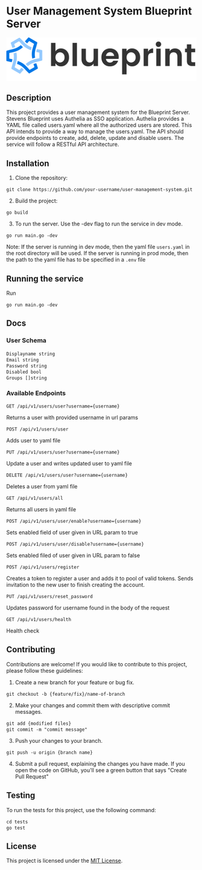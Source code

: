 # User Management System Blueprint Server

![Blueprint](/static/logos/logo_banner.png)

## Description

This project provides a user management system for the Blueprint Server. Stevens Blueprint uses Authelia as
SSO application. Authelia provides a YAML file called users.yaml where all the authorized users are stored.
This API intends to provide a way to manage the users.yaml. The API should provide endpoints to create, add,
delete, update and disable users. The service will follow a RESTful API architecture. 

## Installation

1. Clone the repository:
```
git clone https://github.com/your-username/user-management-system.git
```

2. Build the project:

```
go build
```

3. To run the server. Use the -dev flag to run the service in dev mode.
```
go run main.go -dev
```
Note: If the server is running in dev mode, then the yaml file ```users.yaml``` in the root directory will be used.
If the server is running in prod mode, then the path to the yaml file has to be specified in a ```.env``` file

## Running the service
Run
```
go run main.go -dev
```

## Docs
### User Schema
```
Displayname string
Email string
Password string
Disabled bool
Groups []string
```

### Available Endpoints
```
GET /api/v1/users/user?username={username}
```
Returns a user with provided username in url params

```
POST /api/v1/users/user
```
Adds user to yaml file

```
PUT /api/v1/users/user?username={username}
```
Update a user and writes updated user to yaml file

```
DELETE /api/v1/users/user?username={username}
```
Deletes a user from yaml file

```
GET /api/v1/users/all
```
Returns all users in yaml file

```
POST /api/v1/users/user/enable?username={username}
```
Sets enabled field of user given in URL param to true

```
POST /api/v1/users/user/disable?username={username}
```
Sets enabled filed of user given in URL param to false

```
POST /api/v1/users/register
```
Creates a token to register a user and adds it to pool of valid tokens. Sends invitation to the new user
to finish creating the account. 

```
PUT /api/v1/users/reset_password
```
Updates password for username found in the body of the request

```
GET /api/v1/users/health
```
Health check

## Contributing

Contributions are welcome! If you would like to contribute to this project, please follow these guidelines:


1. Create a new branch for your feature or bug fix.
```
git checkout -b {feature/fix}/name-of-branch
```

2. Make your changes and commit them with descriptive commit messages.
```
git add {modified files}
git commit -m "commit message"
```

3. Push your changes to your branch.
```
git push -u origin {branch name}
```

4. Submit a pull request, explaining the changes you have made. If you open the code on GitHub, you'll see a green button that says "Create Pull Request"

## Testing

To run the tests for this project, use the following command:

```
cd tests
go test
```

## License

This project is licensed under the [MIT License](LICENSE).
